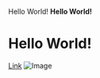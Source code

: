 Hello World!
**Hello World!**
# Hello World!
[Link](https://github.com/)
![Image](https://upload.wikimedia.org/wikipedia/commons/thumb/4/47/PNG_transparency_demonstration_1.png/640px-PNG_transparency_demonstration_1.png)
